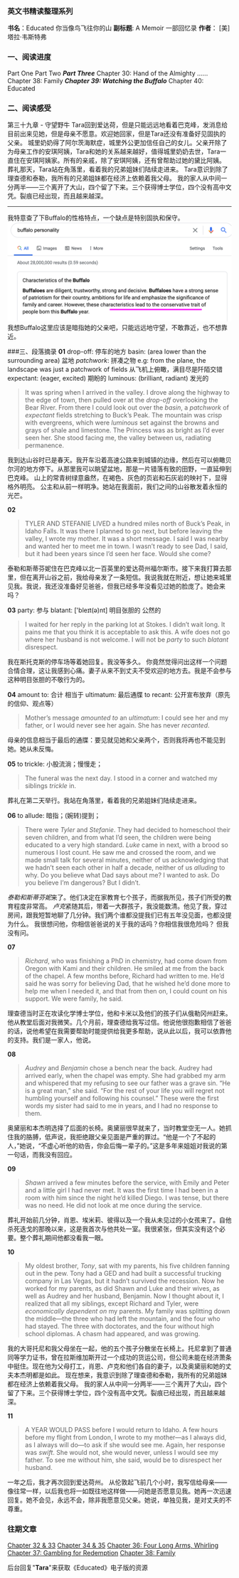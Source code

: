 ### 英文书精读整理系列
**书名**：Educated 你当像鸟飞往你的山
**副标题**:  A Memoir 一部回忆录
**作者**： [美] 塔拉·韦斯特弗

### 一、阅读进度
Part One
Part Two
***Part Three***
Chapter 30: Hand of the Almighty 
......
Chapter 38: Family 
***Chapter 39: Watching the Buffalo***
Chapter 40: Educated
### 二、阅读感受
第三十九章 - 守望野牛
Tara回到爱达荷，但是只能远远地看着巴克峰，发消息给目前出来见她，但是母亲不愿意。欢迎她回家，但是Tara还没有准备好见固执的父亲。
城里奶奶得了阿尔茨海默症，城里外公更加信任自己的女儿。父亲开除了为母亲工作的安琪阿姨，Tara和她的关系越来越好，值得城里奶奶去世，Tara一直住在安琪阿姨家。所有的亲戚，除了安琪阿姨，还有曾帮助过她的黛比阿姨。
葬礼那天，Tara站在角落里，看着我的兄弟姐妹们陆续走进来。
Tara意识到除了理查德和泰勒，我所有的兄弟姐妹都在经济上依赖着我父母。
我的家人从中间一分两半——三个离开了大山，四个留了下来。三个获得博士学位，四个没有高中文凭。裂痕已经出现，而且越来越深。
- - - - - - 
我特意查了下Buffalo的性格特点，一个缺点是特别固执和保守。
![](./_image/2020-05-31-22-41-14.png)
我想Buffalo这里应该是暗指她的父亲吧，只能远远地守望，不敢靠近，也不想靠近。

###三、段落摘录
**01**
drop-off:  停车的地方
basin: (area lower than the surrounding area) 盆地
*patchwork*: 拼凑之物
e.g: from the plane, the landscape was just a patchwork of fields
从飞机上俯瞰，满目尽是阡陌交错
expectant: (eager, excited) 期盼的
luminous: (brilliant, radiant) 发光的
>It was spring when I arrived in the valley. I drove along the highway to the edge of town, then pulled over at the *drop-off* overlooking the Bear River. From there I could look out over the *basin*, a *patchwork* of *expectant* fields stretching to Buck’s Peak. 
>The mountain was crisp with evergreens, which were *luminous* set against the browns and grays of shale and limestone. 
>The Princess was as bright as I’d ever seen her. She stood facing me, the valley between us, radiating permanence.

我到达山谷时已是春天。我开车沿着高速公路来到城镇的边缘，然后在可以俯瞰贝尔河的地方停下。从那里我可以眺望盆地，那是一片错落有致的田野，一直延伸到巴克峰。
山上的常青树绿意盎然，在褐色、灰色的页岩和石灰岩的映衬下，显得格外明亮。
公主和从前一样明净。她站在我面前，我们之间的山谷散发着永恒的光芒。

**02**
>TYLER AND STEFANIE LIVED a hundred miles north of Buck’s Peak, in Idaho Falls. It was there I planned to go next, but before leaving the valley, I wrote my mother. It was a short message. I said I was nearby and wanted her to meet me in town. I wasn’t ready to see Dad, I said, but it had been years since I’d seen her face. Would she come?

泰勒和斯蒂芬妮住在巴克峰以北一百英里的爱达荷州福尔斯市。接下来我打算去那里，但在离开山谷之前，我给母亲发了一条短信。我说我就在附近，想让她来城里见我。我说，我还没准备好见爸爸，但我已经多年没看见过她的脸庞了。她会来吗？

**03**
party: 参与
blatant:  ['bleɪt(ə)nt]  明目张胆的 公然的
>I waited for her reply in the parking lot at Stokes. I didn’t wait long. 
>It pains me that you think it is acceptable to ask this. A wife does not go where her husband is not welcome. I will not be *party* to such *blatant* disrespect.

我在斯托克斯的停车场等着她回复。我没等多久。 
你竟然觉得问出这样一个问题合情合理，这让我感到心痛。妻子从来不到丈夫不受欢迎的地方去。我是不会参与这种明目张胆的不敬行为的。

**04**
amount to: 合计 相当于
ultimatum: 最后通牒
to recant: 公开宣布放弃（原先的信仰、观点等）
>Mother’s message *amounted to* an *ultimatum*: I could see her and my father, or I would never see her again. She has never *recanted*.

母亲的信息相当于最后的通牒：要见就见她和父亲两个，否则我将再也不能见到她。她从未反悔。

**05**
to trickle: 小股流淌；慢慢走；
>The funeral was the next day. I stood in a corner and watched my siblings *trickle* in.

葬礼在第二天举行。我站在角落里，看着我的兄弟姐妹们陆续走进来。

**06**
to allude: 暗指；(婉转)提到；
>There were *Tyler* and *Stefanie*. They had decided to homeschool their seven children, and from what I’d seen, the children were being educated to a very high standard. 
>*Luke* came in next, with a brood so numerous I lost count. He saw me and crossed the room, and we made small talk for several minutes, neither of us acknowledging that we hadn’t seen each other in half a decade, neither of us *alluding* to why. 
>Do you believe what Dad says about me? I wanted to ask. Do you believe I’m dangerous? But I didn’t. 

*泰勒和斯蒂芬妮*来了。他们决定在家教育七个孩子，而据我所见，孩子们所受的教育程度非常高。
*卢克*紧随其后，带着一大群孩子，我没能数清。他见了我，穿过房间，跟我短暂地聊了几分钟。我们两个谁都没提我们已有五年没见面，也都没提为什么。
我很想问他，你相信爸爸说的关于我的话吗？你相信我很危险吗？ 但我没有问。

**07**
>*Richard*, who was finishing a PhD in chemistry, had come down from Oregon with Kami and their children. He smiled at me from the back of the chapel. 
>A few months before, Richard had written to me. He’d said he was sorry for believing Dad, that he wished he’d done more to help me when I needed it, and that from then on, I could count on his support. We were family, he said.

理查德当时正在攻读化学博士学位，他和卡米以及他们的孩子们从俄勒冈州赶来。他从教堂后面对我微笑。几个月前，理查德给我写过信。他说他很抱歉相信了爸爸的话，说他希望在我需要帮助时能提供给我更多帮助，说从此以后，我可以依靠他的支持。我们是一家人，他说。

**08**
>*Audrey* and *Benjamin* chose a bench near the back. Audrey had arrived early, when the chapel was empty. She had grabbed my arm and whispered that my refusing to see our father was a grave sin. “He is a great man,” she said. “For the rest of your life you will regret not humbling yourself and following his counsel.” These were the first words my sister had said to me in years, and I had no response to them.

奥黛丽和本杰明选择了后面的长椅。奥黛丽很早就来了，当时教堂空无一人。她抓住我的胳膊，低声说，我拒绝跟父亲见面是严重的罪过。“他是一个了不起的人，”她说，“不虚心听他的劝告，你会后悔一辈子的。”这是多年来姐姐对我说的第一句话，而我没有回应。

**09**
>*Shawn* arrived a few minutes before the service, with Emily and Peter and a little girl I had never met. It was the first time I had been in a room with him since the night he’d killed Diego. I was tense, but there was no need. He did not look at me once during the service.

葬礼开始前几分钟，肖恩、埃米莉、彼得以及一个我从未见过的小女孩来了。自他杀死迭戈的那晚以来，这是我首次与他共处一室。我很紧张，但其实没有这个必要。整个葬礼期间他都没看我一眼。

**10**
>My oldest brother, *Tony*, sat with my parents, his five children fanning out in the pew. Tony had a GED and had built a successful trucking company in Las Vegas, but it hadn’t survived the recession. Now he worked for my parents, as did Shawn and Luke and their wives, as well as Audrey and her husband, Benjamin. 
>Now I thought about it, I realized that all my siblings, except Richard and Tyler, were *economically dependent on* my parents. 
>My family was splitting down the middle—the three who had left the mountain, and the four who had stayed. The three with doctorates, and the four without high school diplomas. 
>A chasm had appeared, and was growing.

我的大哥托尼和我父母坐在一起，他的五个孩子分散坐在长椅上。托尼拿到了普通同等学力证书，曾在拉斯维加斯开过一个成功的货运公司，但公司未能在经济萧条中挺住。现在他为父母打工，肖恩、卢克和他们各自的妻子，以及奥黛丽和她的丈夫本杰明都是如此。
现在想来，我意识到除了理查德和泰勒，我所有的兄弟姐妹都在经济上依赖着我父母。
我的家人从中间一分两半——三个离开了大山，四个留了下来。三个获得博士学位，四个没有高中文凭。裂痕已经出现，而且越来越深。

**11**
>A YEAR WOULD PASS before I would return to Idaho.
> A few hours before my flight from London, I wrote to my mother—as I always did, as I always will do—to ask if she would see me. Again, her response was *swift*. She would not, she would never, unless I would see my father. To see me without him, she said, would be to disrespect her husband.

一年之后，我才再次回到爱达荷州。 
从伦敦起飞前几个小时，我写信给母亲——像往常一样，以后我也将一如既往地这样做——问她是否愿意见我。她再一次迅速回复。她不会见，永远不会，除非我愿意见父亲。她说，单独见我，是对丈夫的不尊重。

### 往期文章
[Chapter 32 & 33](https://mp.weixin.qq.com/s/QcQ9ceDlnnQHeC61ARu8Yg)
[Chapter 34 & 35](https://mp.weixin.qq.com/s/MOj7IQnIfugYlZ3yXwaqtw)
[Chapter 36: Four Long Arms, Whirling](https://mp.weixin.qq.com/s/MOj7IQnIfugYlZ3yXwaqtw)
[Chapter 37: Gambling for Redemption](https://mp.weixin.qq.com/s/-ErFXuONj1DsFX-LzKDkYg)
[Chapter 38: Family](https://mp.weixin.qq.com/s/isXOzXesUHNZslNWOPb5QA)

后台回复"**Tara**"来获取《Educated》电子版的资源
